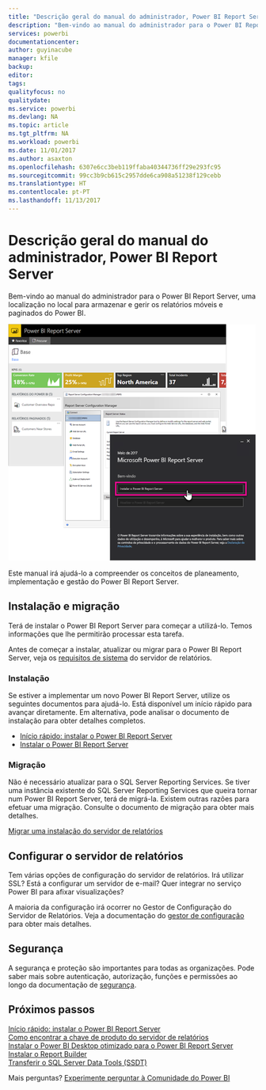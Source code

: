 ```yaml
---
title: "Descrição geral do manual do administrador, Power BI Report Server"
description: "Bem-vindo ao manual do administrador para o Power BI Report Server, uma localização no local para armazenar e gerir os relatórios móveis e paginados do Power BI."
services: powerbi
documentationcenter: 
author: guyinacube
manager: kfile
backup: 
editor: 
tags: 
qualityfocus: no
qualitydate: 
ms.service: powerbi
ms.devlang: NA
ms.topic: article
ms.tgt_pltfrm: NA
ms.workload: powerbi
ms.date: 11/01/2017
ms.author: asaxton
ms.openlocfilehash: 6307e6cc3beb119ffaba40344736ff29e293fc95
ms.sourcegitcommit: 99cc3b9cb615c2957dde6ca908a51238f129cebb
ms.translationtype: HT
ms.contentlocale: pt-PT
ms.lasthandoff: 11/13/2017
---
```

# <a name="administrator-handbook-overview-power-bi-report-server"></a>Descrição geral do manual do administrador, Power BI Report Server
Bem-vindo ao manual do administrador para o Power BI Report Server, uma localização no local para armazenar e gerir os relatórios móveis e paginados do Power BI.

![](media/admin-handbook-overview/admin-handbook.png)

Este manual irá ajudá-lo a compreender os conceitos de planeamento, implementação e gestão do Power BI Report Server.

## <a name="installing-and-migration"></a>Instalação e migração
Terá de instalar o Power BI Report Server para começar a utilizá-lo. Temos informações que lhe permitirão processar esta tarefa.

Antes de começar a instalar, atualizar ou migrar para o Power BI Report Server, veja os [requisitos de sistema](system-requirements.md) do servidor de relatórios.

### <a name="installing"></a>Instalação
Se estiver a implementar um novo Power BI Report Server, utilize os seguintes documentos para ajudá-lo. Está disponível um início rápido para avançar diretamente. Em alternativa, pode analisar o documento de instalação para obter detalhes completos.

* [Início rápido: instalar o Power BI Report Server](quickstart-install-report-server.md)
* [Instalar o Power BI Report Server](install-report-server.md)

### <a name="migration"></a>Migração
Não é necessário atualizar para o SQL Server Reporting Services. Se tiver uma instância existente do SQL Server Reporting Services que queira tornar num Power BI Report Server, terá de migrá-la. Existem outras razões para efetuar uma migração. Consulte o documento de migração para obter mais detalhes.

[Migrar uma instalação do servidor de relatórios](migrate-report-server.md)

## <a name="configuring-your-report-server"></a>Configurar o servidor de relatórios
Tem várias opções de configuração do servidor de relatórios. Irá utilizar SSL? Está a configurar um servidor de e-mail? Quer integrar no serviço Power BI para afixar visualizações?

A maioria da configuração irá ocorrer no Gestor de Configuração do Servidor de Relatórios. Veja a documentação do [gestor de configuração](https://docs.microsoft.com/sql/reporting-services/install-windows/reporting-services-configuration-manager-native-mode) para obter mais detalhes.

## <a name="security"></a>Segurança
A segurança e proteção são importantes para todas as organizações. Pode saber mais sobre autenticação, autorização, funções e permissões ao longo da documentação de [segurança](https://docs.microsoft.com/sql/reporting-services/security/reporting-services-security-and-protection).

## <a name="next-steps"></a>Próximos passos
[Início rápido: instalar o Power BI Report Server](quickstart-install-report-server.md)  
[Como encontrar a chave de produto do servidor de relatórios](find-product-key.md)  
[Instalar o Power BI Desktop otimizado para o Power BI Report Server](install-powerbi-desktop.md)  
[Instalar o Report Builder](https://docs.microsoft.com/sql/reporting-services/install-windows/install-report-builder)  
[Transferir o SQL Server Data Tools (SSDT)](http://go.microsoft.com/fwlink/?LinkID=616714)

Mais perguntas? [Experimente perguntar à Comunidade do Power BI](https://community.powerbi.com/)

